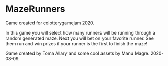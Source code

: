 # MazeRunners
Game created for colotterygamejam 2020.


In this game you will select how many runners will be running 
through a random generated maze. Next you will bet on your favorite runner. 
See them run and win prizes if your runner is the first to finish the maze!

Game created by Toma Allary and some cool assets by Manu Magre. 
2020-08-09.
